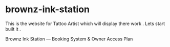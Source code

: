 # brownz-ink-station
This is the website for Tattoo Artist which will display there work . Lets start built it . 


Brownz Ink Station — Booking System & Owner Access Plan
